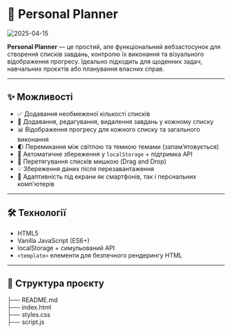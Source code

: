 # 📝 Personal Planner

![2025-04-15](https://github.com/user-attachments/assets/10ea8cb8-0dc8-4d3b-9109-3393219153db)

**Personal Planner** — це простий, але функціональний вебзастосунок для створення списків завдань, контролю їх виконання та візуального відображення прогресу. Ідеально підходить для щоденних задач, навчальних проєктів або планування власних справ.

---

## ✨ Можливості

- ✅ Додавання необмеженої кількості списків
- 🧠 Додавання, редагування, видалення завдань у кожному списку
- 📊 Відображення прогресу для кожного списку та загального виконання
- 🌓 Перемикання між світлою та темною темами (запам’ятовується)
- 💾 Автоматичне збереження у `localStorage` + підтримка API
- 🧲 Перетягування списків мишкою (Drag and Drop)
- 💡 Збереження даних після перезавантаження
- 📱 Адаптивність під екрани як смартфонів, так і перснальних комп'ютерів

---

## 🛠️ Технології

- HTML5
- Vanilla JavaScript (ES6+)
- localStorage + симульований API
- `<template>` елементи для безпечного рендерингу HTML

---

## 📁 Структура проєкту

├── README.md</br>
├── index.html</br>
├── styles.css</br> 
├── script.js</br> 
